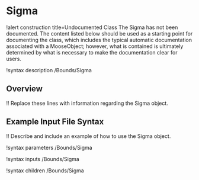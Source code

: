 # Sigma

!alert construction title=Undocumented Class
The Sigma has not been documented. The content listed below should be used as a starting point for
documenting the class, which includes the typical automatic documentation associated with a
MooseObject; however, what is contained is ultimately determined by what is necessary to make the
documentation clear for users.

!syntax description /Bounds/Sigma

## Overview

!! Replace these lines with information regarding the Sigma object.

## Example Input File Syntax

!! Describe and include an example of how to use the Sigma object.

!syntax parameters /Bounds/Sigma

!syntax inputs /Bounds/Sigma

!syntax children /Bounds/Sigma

